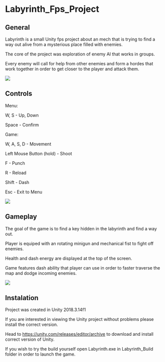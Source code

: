# Labyrinth_Fps_Project

## General
Labyrinth is a small Unity fps project about an mech that is trying to find a way out alive from a mysterious place filled with enemies.

The core of the project was exploration of enemy AI that works in groups. 

Every enemy will call for help from other enemies and form a hordes that work together in order to get closer to the player and attack them.

![](https://github.com/Sosari12/Labyrinth_Fps_Project/blob/main/Media/Labyrinth_gameplay1.gif)

## Controls
Menu: 

W, S - Up, Down

Space - Confirm

Game:

W, A, S, D - Movement

Left Mouse Button (hold) - Shoot

F - Punch

R - Reload

Shift - Dash

Esc - Exit to Menu

![](https://github.com/Sosari12/Labyrinth_Fps_Project/blob/main/Media/Labyrinth_gameplay2.gif)

## Gameplay

The goal of the game is to find a key hidden in the labyrinth and find a way out.

Player is equiped with an rotating minigun and mechanical fist to fight off enemies.

Health and dash energy are displayed at the top of the screen.

Game features dash ability that player can use in order to faster traverse the map and dodge incoming enemies.


![](https://github.com/Sosari12/Labyrinth_Fps_Project/blob/main/Media/Labyrinth_gameplay3.gif)

## Instalation
Project was created in Unity 2018.3.14f1

If you are interested in viewing the Unity project without problems please install the correct version.

Head to https://unity.com/releases/editor/archive to download and install correct version of Unity.

If you wish to try the build yourself open Labyrinth.exe in Labyrinth_Build folder in order to launch the game.




